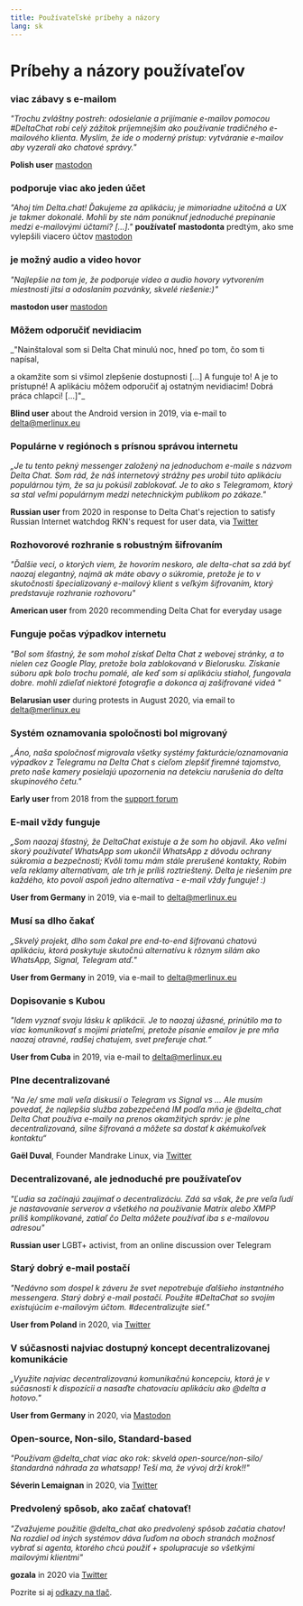 ```yaml
---
title: Používateľské príbehy a názory
lang: sk 
---
```


# Príbehy a názory používateľov

### viac zábavy s e-mailom

_"Trochu zvláštny postreh: odosielanie a prijímanie e-mailov pomocou #DeltaChat robí celý zážitok príjemnejším ako používanie tradičného e-mailového klienta. Myslím, že ide o moderný prístup: vytváranie e-mailov aby vyzerali ako chatové správy."_

**Polish user** [mastodon](https://101010.pl/@michal/107107322703871076)

### podporuje viac ako jeden účet

_"Ahoj tím Delta.chat! Ďakujeme za aplikáciu; je mimoriadne užitočná a UX je takmer dokonalé. Mohli by ste nám ponúknuť jednoduché prepínanie medzi e-mailovými účtami? [...]."_
**používateľ mastodonta** predtým, ako sme vylepšili viacero účtov [mastodon](https://oc.todon.fr/@borispaing/106607795144753681)

### je možný audio a video hovor

_"Najlepšie na tom je, že podporuje video a audio hovory vytvorením miestnosti jitsi a odoslaním pozvánky, skvelé riešenie:)"_

**mastodon user** [mastodon](https://masto.1146.nohost.me/@lps/106303722917783273)  

### Môžem odporučiť nevidiacim

_"Nainštaloval som si Delta Chat minulú noc, hneď po tom, čo som ti napísal,

a okamžite som si všimol zlepšenie dostupnosti [...]
A funguje to! A je to prístupné! A aplikáciu môžem odporučiť aj ostatným nevidiacim!
Dobrá práca chlapci! [...]"_

**Blind user** about the Android version in 2019, via e-mail to delta@merlinux.eu

### Populárne v regiónoch s prísnou správou internetu

_„Je tu tento pekný messenger založený na jednoduchom e-maile s názvom Delta Chat. Som rád, že náš internetový strážny pes urobil túto aplikáciu populárnou tým, že sa ju pokúsil zablokovať. Je to ako s Telegramom, ktorý sa stal veľmi populárnym medzi netechnickým publikom po zákaze."_

**Russian user** from 2020 in response to Delta Chat's rejection to satisfy Russian Internet watchdog RKN's request for user data, via [Twitter](https://twitter.com/Alex0s/status/1256841124427313153)

### Rozhovorové rozhranie s robustným šifrovaním

_"Ďalšie veci, o ktorých viem, že hovorím neskoro, ale delta-chat sa zdá byť naozaj elegantný, najmä ak máte obavy o súkromie, pretože je to v skutočnosti špecializovaný e-mailový klient s veľkým šifrovaním, ktorý predstavuje rozhranie rozhovoru"_

**American user** from 2020 recommending Delta Chat for everyday usage

### Funguje počas výpadkov internetu

_"Bol som šťastný, že som mohol získať Delta Chat z webovej stránky, a to nielen cez Google Play, pretože bola zablokovaná v Bielorusku. Získanie súboru apk bolo trochu pomalé, ale keď som si aplikáciu stiahol, fungovala dobre. mohli zdieľať niektoré fotografie a dokonca aj zašifrované videá "_

**Belarusian user** during protests in August 2020, via email to delta@merlinux.eu

### Systém oznamovania spoločnosti bol migrovaný

_„Áno, naša spoločnosť migrovala
všetky systémy fakturácie/oznamovania výpadkov
z Telegramu na Delta Chat
s cieľom zlepšiť firemné tajomstvo,
preto naše kamery posielajú upozornenia na detekciu narušenia
do delta skupinového četu."_

**Early user** from 2018 from the [support forum](https://support.delta.chat/t/clear-chat-function/163/8)


### E-mail vždy funguje

_„Som naozaj šťastný, že DeltaChat existuje a že som ho objavil.
Ako veľmi skorý používateľ WhatsApp som ukončil WhatsApp z dôvodu ochrany súkromia a bezpečnosti;
Kvôli tomu mám stále prerušené kontakty,
Robím veľa reklamy alternatívam, ale trh je príliš roztrieštený.
Delta je riešením pre každého, kto povolí aspoň jedno
alternatíva - e-mail vždy funguje! :)_

**User from Germany** in 2019, via e-mail to delta@merlinux.eu


### Musí sa dlho čakať

_„Skvelý projekt, dlho som čakal
pre end-to-end šifrovanú chatovú aplikáciu, ktorá poskytuje skutočnú alternatívu k
rôznym silám ako WhatsApp, Signal, Telegram atď."_

**User from Germany** in 2019, via e-mail to delta@merlinux.eu


### Dopisovanie s Kubou

_"Idem vyznať svoju lásku k aplikácii.
Je to naozaj úžasné, prinútilo ma to viac komunikovať s mojimi priateľmi,
pretože písanie emailov je pre mňa naozaj otravné, radšej chatujem, svet preferuje chat.“_

**User from Cuba** in 2019, via e-mail to delta@merlinux.eu


### Plne decentralizované

_"Na /e/ sme mali veľa diskusií o Telegram vs Signal vs ...
Ale musím povedať, že najlepšia služba zabezpečená IM podľa mňa je @delta_chat
Delta Chat používa e-maily na prenos okamžitých správ:
je plne decentralizovaná, silne šifrovaná a môžete sa dostať k akémukoľvek kontaktu“_

**Gaël Duval**, Founder Mandrake Linux, via [Twitter](https://twitter.com/gael_duval/status/1122906779002777600)

### Decentralizované, ale jednoduché pre používateľov

_"Ľudia sa začínajú zaujímať o decentralizáciu. Zdá sa však, že pre veľa ľudí je nastavovanie serverov a všetkého na používanie Matrix alebo XMPP príliš komplikované, zatiaľ čo Delta môžete používať iba s e-mailovou adresou"_

**Russian user** LGBT+ activist, from an online discussion over Telegram

### Starý dobrý e-mail postačí

_"Nedávno som dospel k záveru
že svet nepotrebuje ďalšieho instantného messengera.
Starý dobrý e-mail postačí.
Použite #DeltaChat so svojím existujúcim e-mailovým účtom. #decentralizujte sieť."_

**User from Poland** in 2020, via [Twitter](https://twitter.com/MichalNarecki/status/1280820973902745600)


### V súčasnosti najviac dostupný koncept decentralizovanej komunikácie

_„Využite najviac decentralizovanú komunikačnú koncepciu, ktorá je v súčasnosti k dispozícii
a nasaďte chatovaciu aplikáciu ako @delta a hotovo."_

**User from Germany** in 2020, via [Mastodon](https://mastodon.bayern/@binaryflo85/103273050438673883)


### Open-source, Non-silo, Standard-based

_"Používam @delta_chat viac ako rok:
skvelá open-source/non-silo/štandardná náhrada za whatsapp!
Teší ma, že vývoj drží krok!!"_

**Séverin Lemaignan** in 2020, via [Twitter](https://twitter.com/skadge/status/1276515066393878529)


### Predvolený spôsob, ako začať chatovať!

_"Zvažujeme použitie @delta_chat ako predvolený spôsob začatia chatov!
Na rozdiel od iných systémov dáva ľuďom na oboch stranách možnosť vybrať si agenta, ktorého chcú použiť +
spolupracuje so všetkými mailovými klientmi"_

**gozala** in 2020 via [Twitter](https://twitter.com/gozala/status/1281346020664729600)


Pozrite si aj [odkazy na tlač](references).
